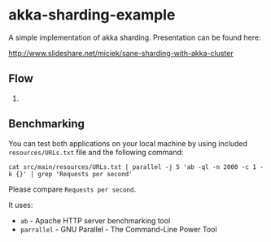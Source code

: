 # akka-sharding-example

A simple implementation of akka sharding. Presentation can be found here:

http://www.slideshare.net/miciek/sane-sharding-with-akka-cluster

## Flow
1. 

## Benchmarking
You can test both applications on your local machine by using included `resources/URLs.txt` file and the following command:

```
cat src/main/resources/URLs.txt | parallel -j 5 'ab -ql -n 2000 -c 1 -k {}' | grep 'Requests per second'
```

Please compare `Requests per second`.

It uses:
- `ab` - Apache HTTP server benchmarking tool
- `parrallel` - GNU Parallel - The Command-Line Power Tool